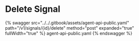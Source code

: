 # Delete Signal

{% swagger src="../../.gitbook/assets/agent-api-public.yaml" path="/v1/signals/{id}/delete" method="post" expanded="true" fullWidth="true" %} agent-api-public.yaml {% endswagger %}
